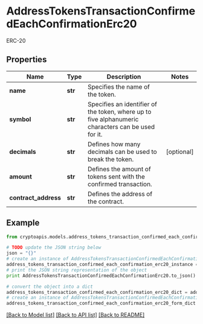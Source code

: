 # AddressTokensTransactionConfirmedEachConfirmationErc20

ERC-20

## Properties
Name | Type | Description | Notes
------------ | ------------- | ------------- | -------------
**name** | **str** | Specifies the name of the token. | 
**symbol** | **str** | Specifies an identifier of the token, where up to five alphanumeric characters can be used for it. | 
**decimals** | **str** | Defines how many decimals can be used to break the token. | [optional] 
**amount** | **str** | Defines the amount of tokens sent with the confirmed transaction. | 
**contract_address** | **str** | Defines the address of the contract. | 

## Example

```python
from cryptoapis.models.address_tokens_transaction_confirmed_each_confirmation_erc20 import AddressTokensTransactionConfirmedEachConfirmationErc20

# TODO update the JSON string below
json = "{}"
# create an instance of AddressTokensTransactionConfirmedEachConfirmationErc20 from a JSON string
address_tokens_transaction_confirmed_each_confirmation_erc20_instance = AddressTokensTransactionConfirmedEachConfirmationErc20.from_json(json)
# print the JSON string representation of the object
print AddressTokensTransactionConfirmedEachConfirmationErc20.to_json()

# convert the object into a dict
address_tokens_transaction_confirmed_each_confirmation_erc20_dict = address_tokens_transaction_confirmed_each_confirmation_erc20_instance.to_dict()
# create an instance of AddressTokensTransactionConfirmedEachConfirmationErc20 from a dict
address_tokens_transaction_confirmed_each_confirmation_erc20_form_dict = address_tokens_transaction_confirmed_each_confirmation_erc20.from_dict(address_tokens_transaction_confirmed_each_confirmation_erc20_dict)
```
[[Back to Model list]](../README.md#documentation-for-models) [[Back to API list]](../README.md#documentation-for-api-endpoints) [[Back to README]](../README.md)


